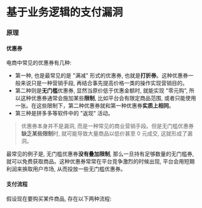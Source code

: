 基于业务逻辑的支付漏洞
===

### 原理

#### 优惠券

电商中常见的优惠券有几种:
-   第一种, 也是最常见的是 "满减" 形式的优惠券, 也就是**打折券**。这种优惠券一般来说只是一种营销手段, 再结合事先提高价格一类的操作实现营销目的。
-   第二种则是**无门槛**优惠券, 显然当原价低于优惠金额时, 就能实现 "零元购", 所以这种优惠券通常会施加某些**限制**, 比如平台会有限定商品范围, 或者只能使用一张。在这些限制下，第二种优惠券就和第一种优惠券**实质上相同**。
-   第三种是拼多多等软件中的 "返现" 活动。

> 优惠券本身并不是漏洞, 而是一种常见的商业营销手段。但是无门槛优惠券**缺乏某些限制**时, 就可能导致大量商品以低价甚至 0 元成交, 这就形成了漏洞。

最常见的例子是, 无门槛优惠券**没有叠加限制**, 那么一旦持有足够数量的无门槛券, 就可以免费获取商品。这种优惠券常常在平台竞争激烈的时候出现, 平台会用短期利润来换取用户市场, 从而投放一些无门槛优惠券。

#### 支付流程

假设现在要购买某件商品, 存在以下两种流程:




